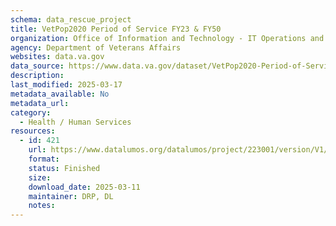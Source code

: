 ```yaml
---
schema: data_rescue_project 
title: VetPop2020 Period of Service FY23 & FY50
organization: Office of Information and Technology - IT Operations and Services (ITOPS)
agency: Department of Veterans Affairs
websites: data.va.gov
data_source: https://www.data.va.gov/dataset/VetPop2020-Period-of-Service-FY23-FY50/bszb-zcvr
description: 
last_modified: 2025-03-17
metadata_available: No
metadata_url: 
category:
  - Health / Human Services
resources:
  - id: 421
    url: https://www.datalumos.org/datalumos/project/223001/version/V1/view
    format: 
    status: Finished
    size: 
    download_date: 2025-03-11
    maintainer: DRP, DL
    notes: 
---
```

